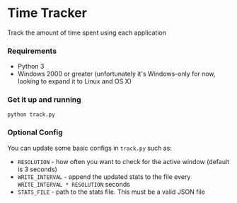 # Time Tracker
Track the amount of time spent using each application

### Requirements
- Python 3
- Windows 2000 or greater (unfortunately it's Windows-only for now, looking to expand it to Linux and OS X)

### Get it up and running

```bash
python track.py
```

### Optional Config

You can update some basic configs in `track.py` such as:

- `RESOLUTION` - how often you want to check for the active window (default is 3 seconds)
- `WRITE_INTERVAL` - append the updated stats to the file every `WRITE_INTERVAL * RESOLUTION` seconds
- `STATS_FILE` - path to the stats file. This must be a valid JSON file